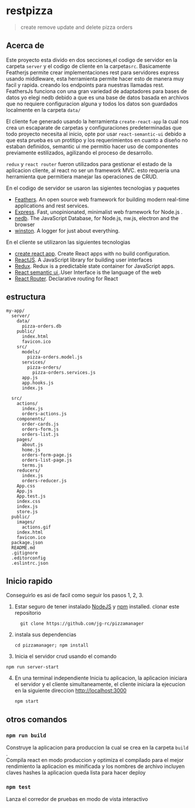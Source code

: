 
# restpizza

> create remove update and delete pizza orders

## Acerca de

Este proyecto esta divido en dos secciones,el codigo de servidor en la carpeta `server` y el codigo de cliente  en la carpeta`src`.
Basicamente Featherjs permite crear implementaciones rest para servidores express usando middleware, esta herramienta permite hacer esto de manera muy facil y rapida. creando los endpoints para nuestras llamadas rest. FeathersJs funciona con una gran variedad de adaptadores para bases de datos yo elegi nedb debido a que es una base de datos basada en archivos que no requiere configuracion alguna y todos los datos son guardados localmente en la carpeta `data/`

El cliente fue generado usando la herramienta `create-react-app` la cual nos crea un escaparate de carpetas y configuraciones predeterminadas que todo proyecto necesita al inicio, opte por usar `react-semantic-ui` debido a que esta prueba es un protitipo y los requerimientos en cuanto a diseño no estaban definidos, semantic ui me permitio hacer uso de componentes previamente estilizados, agilizando el proceso de desarrollo.

`redux` y  `react router` fueron utilizados para gestionar el estado de la aplicacion cliente, al react no ser un framework MVC. esto requeria una herramienta que permitiera manejar las operaciones de CRUD. 

En el codigo de servidor se usaron las sigientes tecnologias y paquetes

- [Feathers](http://feathersjs.com). An open source web framework for building modern real-time applications and rest services.
- [Express](http://expressjs.com/). Fast, unopinionated, minimalist web framework for Node.js .
- [nedb](https://github.com/louischatriot/nedb). The JavaScript Database, for Node.js, nw.js, electron and the browser
- [winston](https://www.npmjs.com/package/winston). A logger for just about everything.

En el cliente se utilizaron las siguientes tecnologias
- [create react app](https://github.com/facebook/create-react-app). Create React apps with no build configuration.
- [ReactJS](https://reactjs.org/). A JavaScript library for building user interfaces
- [Redux](https://redux.js.org/). Redux is a predictable state container for JavaScript apps.
- [React semantic ui ](https://react.semantic-ui.com).User Interface is the language of the web
- [React Router](https://github.com/ReactTraining/react-router). Declarative routing for React 

## estructura

```
my-app/
  server/
    data/
      pizza-orders.db
    public/
      index.html
      favicon.ico 
    src/
      models/
        pizza-orders.model.js
      services/
        pizza-orders/
          pizza-orders.services.js
      app.js
      app.hooks.js
      index.js

  src/
    actions/
      index.js
      orders-actions.js
    components/
      order-cards.js
      orders-form.js
      orders-list.js
    pages/
      about.js
      home.js
      orders-form-page.js
      orders-list-page.js
      terms.js
    reducers/
      index.js
      orders-reducer.js
    App.css
    App.js
    App.test.js
    index.css
    index.js
    store.js
  public/
    images/
      actions.gif
    index.html
    favicon.ico
  package.json
  README.md
  .gitignore
  .editorconfig
  .eslintrc.json
```

## Inicio rapido

Conseguirlo es asi de facil como seguir los pasos 1, 2, 3.

1. Estar seguro de tener instalado [NodeJS](https://nodejs.org/) y [npm](https://www.npmjs.com/) installed. clonar este repositorio
    ```
      git clone https://github.com/jg-rc/pizzamanager
    ```
2. instala sus dependencias

    ```
    cd pizzamanager; npm install
    ```

3. Inicia el servidor crud usando el comando 
  ```
  npm run server-start
  ```

4. En una terminal independiente Inicia tu aplicacion, la aplicacion iniciara el servidor y el cliente simultaneamente, el cliente iniciara la ejecucion en la siguiente direccion [http://localhost:3000](http://localhost:3000)

    ```
    npm start
    ```

## otros comandos 

### `npm run build`

Construye la aplicacion para produccion la cual se crea en la carpeta `build` .<br>
Compila react en modo produccion y optimiza el compilado para el mejor rendimiento
la aplicacion es minificada y los nombres de archivo incluyen claves hashes
la aplicacion queda lista para hacer deploy

### `npm test`
Lanza el corredor de pruebas en modo de vista interactivo 


